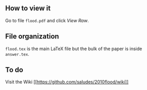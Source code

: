 ## How to view it

Go to file `flood.pdf` and click _View Raw_.

## File organization

`flood.tex` is the main LaTeX file but the bulk of the paper is inside `answer.tex`.



## To do

Visit the Wiki [[https://github.com/saludes/2010flood/wiki]]